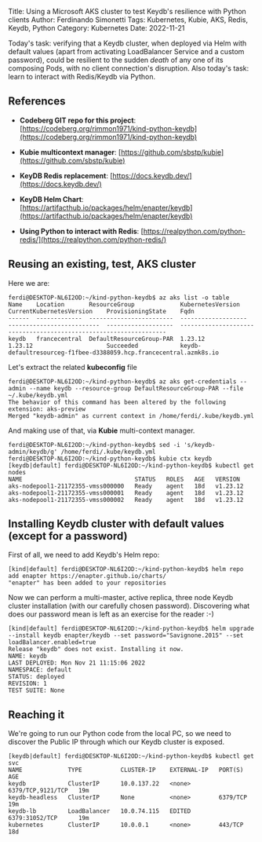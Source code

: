 Title: Using a Microsoft AKS cluster to test Keydb's resilience with Python clients
Author: Ferdinando Simonetti
Tags: Kubernetes, Kubie, AKS, Redis, Keydb, Python 
Category: Kubernetes
Date: 2022-11-21

Today's task: verifying that a Keydb cluster, when deployed via Helm with default values (apart from activating LoadBalancer Service and a custom password), could be resilient to the sudden *death* of any one of its composing Pods, with no client connection's disruption.
Also today's task: learn to interact with Redis/Keydb via Python.

## References

- **Codeberg GIT repo for this project**: [https://codeberg.org/rimmon1971/kind-python-keydb](https://codeberg.org/rimmon1971/kind-python-keydb)
- **Kubie multicontext manager**: [https://github.com/sbstp/kubie](https://github.com/sbstp/kubie)

- **KeyDB Redis replacement**: [https://docs.keydb.dev/](https://docs.keydb.dev/)
- **KeyDB Helm Chart**: [https://artifacthub.io/packages/helm/enapter/keydb](https://artifacthub.io/packages/helm/enapter/keydb)

- **Using Python to interact with Redis**: [https://realpython.com/python-redis/](https://realpython.com/python-redis/)

## Reusing an existing, test, AKS cluster

Here we are:

```
ferdi@DESKTOP-NL6I2OD:~/kind-python-keydb$ az aks list -o table
Name    Location       ResourceGroup             KubernetesVersion    CurrentKubernetesVersion    ProvisioningState    Fqdn
------  -------------  ------------------------  -------------------  --------------------------  -------------------  ------------------------------------------------------------------
keydb   francecentral  DefaultResourceGroup-PAR  1.23.12              1.23.12                     Succeeded            keydb-defaultresourceg-f1fbee-d3388059.hcp.francecentral.azmk8s.io
```

Let's extract the related **kubeconfig** file

```
ferdi@DESKTOP-NL6I2OD:~/kind-python-keydb$ az aks get-credentials --admin --name keydb --resource-group DefaultResourceGroup-PAR --file ~/.kube/keydb.yml
The behavior of this command has been altered by the following extension: aks-preview
Merged "keydb-admin" as current context in /home/ferdi/.kube/keydb.yml
```

And making use of that, via **Kubie** multi-context manager.

```
ferdi@DESKTOP-NL6I2OD:~/kind-python-keydb$ sed -i 's/keydb-admin/keydb/g' /home/ferdi/.kube/keydb.yml
ferdi@DESKTOP-NL6I2OD:~/kind-python-keydb$ kubie ctx keydb
[keydb|default] ferdi@DESKTOP-NL6I2OD:~/kind-python-keydb$ kubectl get nodes
NAME                                STATUS   ROLES   AGE   VERSION
aks-nodepool1-21172355-vmss000000   Ready    agent   18d   v1.23.12
aks-nodepool1-21172355-vmss000001   Ready    agent   18d   v1.23.12
aks-nodepool1-21172355-vmss000002   Ready    agent   18d   v1.23.12
```

## Installing Keydb cluster with default values (except for a password)

First of all, we need to add Keydb's Helm repo:

```
[kind|default] ferdi@DESKTOP-NL6I2OD:~/kind-python-keydb$ helm repo add enapter https://enapter.github.io/charts/
"enapter" has been added to your repositories
```

Now we can perform a multi-master, active replica, three node Keydb cluster installation (with our carefully chosen password).
Discovering what does our password mean is left as an exercise for the reader :-)

```
[kind|default] ferdi@DESKTOP-NL6I2OD:~/kind-python-keydb$ helm upgrade --install keydb enapter/keydb --set password="Savignone.2015" --set loadBalancer.enabled=true
Release "keydb" does not exist. Installing it now.
NAME: keydb
LAST DEPLOYED: Mon Nov 21 11:15:06 2022
NAMESPACE: default
STATUS: deployed
REVISION: 1
TEST SUITE: None
```

## Reaching it 

We're going to run our Python code from the local PC, so we need to discover the Public IP through which our Keydb cluster is exposed.

```
[keydb|default] ferdi@DESKTOP-NL6I2OD:~/kind-python-keydb$ kubectl get svc
NAME             TYPE           CLUSTER-IP    EXTERNAL-IP   PORT(S)             AGE
keydb            ClusterIP      10.0.137.22   <none>        6379/TCP,9121/TCP   19m
keydb-headless   ClusterIP      None          <none>        6379/TCP            19m
keydb-lb         LoadBalancer   10.0.74.115   EDITED        6379:31052/TCP      19m
kubernetes       ClusterIP      10.0.0.1      <none>        443/TCP             18d
```
